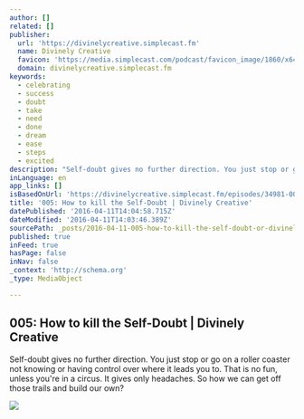 ```yaml
---
author: []
related: []
publisher:
  url: 'https://divinelycreative.simplecast.fm'
  name: Divinely Creative
  favicon: 'https://media.simplecast.com/podcast/favicon_image/1860/x64_1458757070-favicon.png'
  domain: divinelycreative.simplecast.fm
keywords:
  - celebrating
  - success
  - doubt
  - take
  - need
  - done
  - dream
  - ease
  - steps
  - excited
description: "Self-doubt gives no further direction. You just stop or go on a roller coaster not knowing or having control over where it leads you to. That is no fun, unless you're in a circus. It gives only headaches. So how we can get off those trails and build our own?"
inLanguage: en
app_links: []
isBasedOnUrl: 'https://divinelycreative.simplecast.fm/episodes/34981-005-how-to-kill-the-self-doubt'
title: '005: How to kill the Self-Doubt | Divinely Creative'
datePublished: '2016-04-11T14:04:58.715Z'
dateModified: '2016-04-11T14:03:46.389Z'
sourcePath: _posts/2016-04-11-005-how-to-kill-the-self-doubt-or-divinely-creative.md
published: true
inFeed: true
hasPage: false
inNav: false
_context: 'http://schema.org'
_type: MediaObject

---
```

<article style=""><h1>005: How to kill the Self-Doubt | Divinely Creative</h1><p>Self-doubt gives no further direction. You just stop or go on a roller coaster not knowing or having control over where it leads you to. That is no fun, unless you're in a circus. It gives only headaches. So how we can get off those trails and build our own?</p><img src="https://media.simplecast.com/podcast/logo_image/1860/divinelyCreativeSkin05.png" /></article>